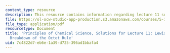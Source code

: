 ```yaml
---
content_type: resource
description: This resource contains information regarding lecture 11 solution.
file: https://ol-ocw-studio-app-production.s3.amazonaws.com/courses/5-111sc-principles-of-chemical-science-fall-2014/7c4822d7eb6e1a39d725396ad1bbafa4_MIT5_111F14_Lec11Soln.pdf
file_type: application/pdf
resourcetype: Document
title: 'Principles of Chemical Science, Solutions for Lecture 11: Lewis Structures:
  Breakdown of the Octet Rule'
uid: 7c4822d7-eb6e-1a39-d725-396ad1bbafa4
---
```

